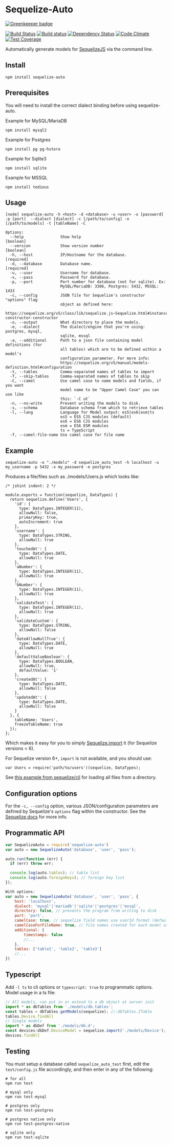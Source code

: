 # Sequelize-Auto

[![Greenkeeper badge](https://badges.greenkeeper.io/sequelize/sequelize-auto.svg)](https://greenkeeper.io/)

[![Build Status](http://img.shields.io/travis/sequelize/sequelize-auto/master.svg)](https://travis-ci.org/sequelize/sequelize-auto) [![Build status](https://ci.appveyor.com/api/projects/status/bf9lb89rmpj6iveb?svg=true)](https://ci.appveyor.com/project/durango/sequelize-auto) [![Dependency Status](https://david-dm.org/sequelize/sequelize-auto.svg)](https://david-dm.org/sequelize/sequelize-auto) [![Code Climate](https://codeclimate.com/github/sequelize/sequelize-auto/badges/gpa.svg)](https://codeclimate.com/github/sequelize/sequelize-auto) [![Test Coverage](https://codeclimate.com/github/sequelize/sequelize-auto/badges/coverage.svg)](https://codeclimate.com/github/sequelize/sequelize-auto/coverage)

Automatically generate models for [SequelizeJS](https://github.com/sequelize/sequelize) via the command line.

## Install

    npm install sequelize-auto

## Prerequisites

You will need to install the correct dialect binding before using sequelize-auto.

Example for MySQL/MariaDB

`npm install mysql2`

Example for Postgres

`npm install pg pg-hstore`

Example for Sqlite3

`npm install sqlite`

Example for MSSQL

`npm install tedious`

## Usage

    [node] sequelize-auto -h <host> -d <database> -u <user> -x [password] -p [port]  --dialect [dialect] -c [/path/to/config] -o [/path/to/models] -t [tableName] -C

    Options:
      --help                Show help                                     [boolean]
      --version             Show version number                           [boolean]
      -h, --host            IP/Hostname for the database.                [required]
      -d, --database        Database name.                               [required]
      -u, --user            Username for database.
      -x, --pass            Password for database.
      -p, --port            Port number for database (not for sqlite). Ex:
                            MySQL/MariaDB: 3306, Postgres: 5432, MSSQL: 1433
      -c, --config          JSON file for Sequelize's constructor "options" flag
                            object as defined here:
                            https://sequelize.org/v5/class/lib/sequelize.js~Sequelize.html#instance-constructor-constructor
      -o, --output          What directory to place the models.
      -e, --dialect         The dialect/engine that you're using: postgres, mysql,
                            sqlite, mssql
      -a, --additional      Path to a json file containing model definitions (for
                            all tables) which are to be defined within a model's
                            configuration parameter. For more info:
                            https://sequelize.org/v5/manual/models-definition.html#configuration
      -t, --tables          Comma-separated names of tables to import
      -T, --skip-tables     Comma-separated names of tables to skip
      -C, --camel           Use camel case to name models and fields, if you want
                            model name to be "Upper Camel Case" you can use like
                            this: `-C ut`
      -n, --no-write        Prevent writing the models to disk.
      -s, --schema          Database schema from which to retrieve tables
      -l, --lang            Language for Model output: es5|es6|esm|ts
                            es5 = ES5 CJS modules (default)
                            es6 = ES6 CJS modules
                            esm = ES6 ESM modules
                            ts = TypeScript
      -f, --camel-file-name Use camel case for file name


## Example

    sequelize-auto -o "./models" -d sequelize_auto_test -h localhost -u my_username -p 5432 -x my_password -e postgres

Produces a file/files such as ./models/Users.js which looks like:

    /* jshint indent: 2 */

    module.exports = function(sequelize, DataTypes) {
      return sequelize.define('Users', {
        'id': {
          type: DataTypes.INTEGER(11),
          allowNull: false,
          primaryKey: true,
          autoIncrement: true
        },
        'username': {
          type: DataTypes.STRING,
          allowNull: true
        },
        'touchedAt': {
          type: DataTypes.DATE,
          allowNull: true
        },
        'aNumber': {
          type: DataTypes.INTEGER(11),
          allowNull: true
        },
        'bNumber': {
          type: DataTypes.INTEGER(11),
          allowNull: true
        },
        'validateTest': {
          type: DataTypes.INTEGER(11),
          allowNull: true
        },
        'validateCustom': {
          type: DataTypes.STRING,
          allowNull: false
        },
        'dateAllowNullTrue': {
          type: DataTypes.DATE,
          allowNull: true
        },
        'defaultValueBoolean': {
          type: DataTypes.BOOLEAN,
          allowNull: true,
          defaultValue: '1'
        },
        'createdAt': {
          type: DataTypes.DATE,
          allowNull: false
        },
        'updatedAt': {
          type: DataTypes.DATE,
          allowNull: false
        }
      }, {
        tableName: 'Users',
        freezeTableName: true
      });
    };


Which makes it easy for you to simply [Sequelize.import](http://docs.sequelizejs.com/en/latest/docs/models-definition/#import) it (for Sequelize versions < 6).

For Sequelize version 6+, `import` is not available, and you should use:

    var Users = require('path/to/users')(sequelize, DataTypes);

See [this example from sequelize/cli](https://github.com/sequelize/cli/blob/master/src/assets/models/index.js#L24) for loading all files from a directory.


## Configuration options

For the `-c, --config` option, various JSON/configuration parameters are defined by Sequelize's `options` flag within the constructor. See the [Sequelize docs](https://sequelize.org/master/class/lib/sequelize.js~Sequelize.html#instance-constructor-constructor) for more info.

## Programmatic API

```js
var SequelizeAuto = require('sequelize-auto')
var auto = new SequelizeAuto('database', 'user', 'pass');

auto.run(function (err) {
  if (err) throw err;

  console.log(auto.tables); // table list
  console.log(auto.foreignKeys); // foreign key list
});

With options:
var auto = new SequelizeAuto('database', 'user', 'pass', {
    host: 'localhost',
    dialect: 'mysql'|'mariadb'|'sqlite'|'postgres'|'mssql',
    directory: false, // prevents the program from writing to disk
    port: 'port',
    camelCase: true, // sequelize field names use userId format (default is user_id) for db columns named as user_id
    camelCaseForFileName: true, // file names created for each model use camelCase.js not snake_case.js
    additional: {
        timestamps: false
        //...
    },
    tables: ['table1', 'table2', 'table3']
    //...
})
```

## Typescript

Add `-l ts` to cli options or `typescript: true` to programmatic options. Model usage in a ts file:

```js
// All models, can put in or extend to a db object at server init
import * as dbTables from './models/db.tables';
const tables = dbTables.getModels(sequelize); //:dbTables.ITable
tables.Device.findAll
// Single models
import * as dbDef from './models/db.d';
const devices:dbDef.DeviceModel = sequelize.import('./models/Device');
devices.findAll
```

## Testing

You must setup a database called `sequelize_auto_test` first, edit the `test/config.js` file accordingly, and then enter in any of the following:

    # for all
    npm run test

    # mysql only
    npm run test-mysql

    # postgres only
    npm run test-postgres

    # postgres native only
    npm run test-postgres-native

    # sqlite only
    npm run test-sqlite

